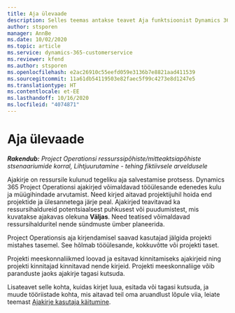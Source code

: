 ```yaml
---
title: Aja ülevaade
description: Selles teemas antakse teavet Aja funktsioonist Dynamics 365 Project Operationsis.
author: stsporen
manager: AnnBe
ms.date: 10/02/2020
ms.topic: article
ms.service: dynamics-365-customerservice
ms.reviewer: kfend
ms.author: stsporen
ms.openlocfilehash: e2ac26910c55eefd059e3136b7e8821aad411539
ms.sourcegitcommit: 11a61db54119503e82faec5f99c4273e8d1247e5
ms.translationtype: HT
ms.contentlocale: et-EE
ms.lasthandoff: 10/16/2020
ms.locfileid: "4074871"
---
```

# <a name="time-overview"></a>Aja ülevaade

_**Rakendub:** Project Operationsi ressurssipõhiste/mitteaktsiapõhiste stsenaariumide korral,  Lihtjuurutamine - tehing fiktiivsele arveldusele_

Ajakirje on ressursile kulunud tegeliku aja salvestamise protsess. Dynamics 365 Project Operationsi ajakirjed võimaldavad tööülesande edenedes kulu ja müügihindade arvutamist. Need kirjed aitavad projektijuhil hoida end projektide ja ülesannetega järje peal. Ajakirjed teavitavad ka ressursihaldureid potentsiaalsest puhkusest või puudumistest, mis kuvatakse ajakavas olekuna **Väljas**. Need teatised võimaldavad ressursihalduritel nende sündmuste ümber planeerida.

Project Operationsis aja kirjendamisel saavad kasutajad jälgida projekti mistahes tasemel. See hõlmab tööülesande, kokkuvõtte või projekti taset.

Projekti meeskonnaliikmed loovad ja esitavad kinnitamiseks ajakirjeid ning projekti kinnitajad kinnitavad nende kirjeid. Projekti meeskonnaliige võib paranduste jaoks ajakirje tagasi kutsuda.

Lisateavet selle kohta, kuidas kirjet luua, esitada või tagasi kutsuda, ja muude tööriistade kohta, mis aitavad teil oma aruandlust lõpule viia, leiate teemast [Ajakirje kasutaja käitumine](ui-behavior-time.md).

